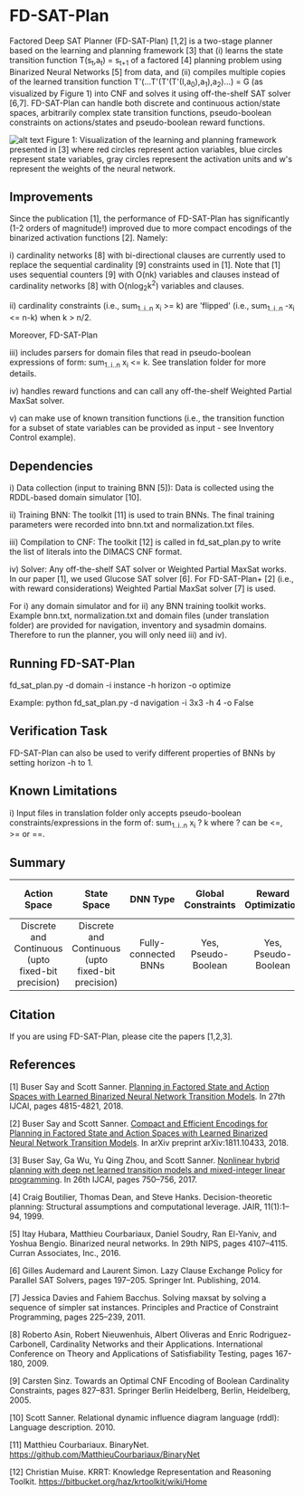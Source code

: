 # FD-SAT-Plan

Factored Deep SAT Planner (FD-SAT-Plan) [1,2] is a two-stage planner based on the learning and planning framework [3] that (i) learns the state transition function T(s<sub>t</sub>,a<sub>t</sub>) = s<sub>t+1</sub> of a factored [4] planning problem using Binarized Neural Networks [5] from data, and (ii) compiles multiple copies of the learned transition function T'(...T'(T'(T'(I,a<sub>0</sub>),a<sub>1</sub>),a<sub>2</sub>)...) = G (as visualized by Figure 1) into CNF and solves it using off-the-shelf SAT solver [6,7]. FD-SAT-Plan can handle both discrete and continuous action/state spaces, arbitrarily complex state transition functions, pseudo-boolean constraints on actions/states and pseudo-boolean reward functions.

![alt text](./hdmilpplan.png)
Figure 1: Visualization of the learning and planning framework presented in [3] where red circles represent action variables, blue circles represent state variables, gray circles represent the activation units and w's represent the weights of the neural network.

## Improvements

Since the publication [1], the performance of FD-SAT-Plan has significantly (1-2 orders of magnitude!) improved due to more compact encodings of the binarized activation functions [2]. Namely: 

i) cardinality networks [8] with bi-directional clauses are currently used to replace the sequential cardinality [9] constraints used in [1]. Note that [1] uses sequential counters [9] with O(nk) variables and clauses instead of cardinality networks [8] with O(nlog<sub>2</sub>k<sup>2</sup>) variables and clauses.

ii) cardinality constraints (i.e., sum<sub>1..i..n</sub> x<sub>i</sub> >= k) are 'flipped' (i.e., sum<sub>1..i..n</sub> -x<sub>i</sub> <= n-k) when k > n/2.

Moreover, FD-SAT-Plan

iii) includes parsers for domain files that read in pseudo-boolean expressions of form: sum<sub>1..i..n</sub> x<sub>i</sub> <= k. See translation folder for more details.

iv) handles reward functions and can call any off-the-shelf Weighted Partial MaxSat solver.

v) can make use of known transition functions (i.e., the transition function for a subset of state variables can be provided as input - see Inventory Control example).

## Dependencies

i) Data collection (input to training BNN [5]): Data is collected using the RDDL-based domain simulator [10]. 

ii) Training BNN: The toolkit [11] is used to train BNNs. The final training parameters were recorded into bnn.txt and normalization.txt files.

iii) Compilation to CNF: The toolkit [12] is called in fd_sat_plan.py to write the list of literals into the DIMACS CNF format.

iv) Solver: Any off-the-shelf SAT solver or Weighted Partial MaxSat works. In our paper [1], we used Glucose SAT solver [6]. For FD-SAT-Plan+ [2] (i.e., with reward considerations) Weighted Partial MaxSat solver [7] is used.

For i) any domain simulator and for ii) any BNN training toolkit works. Example bnn.txt, normalization.txt and domain files (under translation folder) are provided for navigation, inventory and sysadmin domains. Therefore to run the planner, you will only need iii) and iv).

## Running FD-SAT-Plan

fd_sat_plan.py -d domain -i instance -h horizon -o optimize

Example: python fd_sat_plan.py -d navigation -i 3x3 -h 4 -o False

## Verification Task

FD-SAT-Plan can also be used to verify different properties of BNNs by setting horizon -h to 1.

## Known Limitations

i) Input files in translation folder only accepts pseudo-boolean constraints/expressions in the form of: sum<sub>1..i..n</sub> x<sub>i</sub> ? k where ? can be <=, >= or ==.

## Summary

| Action Space | State Space  | DNN Type | Global Constraints  | Reward Optimization | Known Transition Functions | Optimality Guarantee w.r.t. DNN |
| :-: | :-: | :-: | :-: | :-: | :-: | :-: |
| Discrete and Continuous (upto fixed-bit precision) | Discrete and Continuous (upto fixed-bit precision) | Fully-connected BNNs | Yes, Pseudo-Boolean | Yes, Pseudo-Boolean | Yes, Pseudo-Boolean | Yes |

## Citation

If you are using FD-SAT-Plan, please cite the papers [1,2,3].

## References
[1] Buser Say and Scott Sanner. [Planning in Factored State and Action Spaces with Learned Binarized Neural Network Transition Models](https://www.ijcai.org/proceedings/2018/0669.pdf). In 27th IJCAI, pages 4815-4821, 2018.

[2] Buser Say and Scott Sanner. [Compact and Efficient Encodings for Planning in Factored State and Action Spaces with Learned Binarized Neural Network Transition Models](https://arxiv.org/pdf/1811.10433.pdf). In arXiv preprint arXiv:1811.10433, 2018.

[3] Buser Say, Ga Wu, Yu Qing Zhou, and Scott Sanner. [Nonlinear hybrid planning with deep net learned transition models and mixed-integer linear programming](http://static.ijcai.org/proceedings-2017/0104.pdf). In 26th IJCAI, pages 750–756, 2017.

[4] Craig Boutilier, Thomas Dean, and Steve Hanks. Decision-theoretic planning: Structural assumptions and computational leverage. JAIR, 11(1):1–94, 1999.

[5] Itay Hubara, Matthieu Courbariaux, Daniel Soudry, Ran El-Yaniv, and Yoshua Bengio. Binarized neural networks. In 29th NIPS, pages 4107–4115. Curran Associates, Inc., 2016.

[6] Gilles Audemard and Laurent Simon. Lazy Clause Exchange Policy for Parallel SAT Solvers, pages 197–205. Springer Int. Publishing, 2014.

[7] Jessica Davies and Fahiem Bacchus. Solving maxsat by solving a sequence of simpler sat instances. Principles and Practice of Constraint Programming, pages 225–239, 2011.

[8] Roberto Asin, Robert Nieuwenhuis, Albert Oliveras and Enric Rodriguez-Carbonell, Cardinality Networks and their Applications. International Conference on Theory and Applications of Satisfiability Testing, pages 167-180, 2009.

[9] Carsten Sinz. Towards an Optimal CNF Encoding of Boolean Cardinality Constraints, pages 827–831. Springer Berlin Heidelberg, Berlin, Heidelberg, 2005.

[10] Scott Sanner. Relational dynamic influence diagram language (rddl): Language description. 2010.

[11] Matthieu Courbariaux. BinaryNet. https://github.com/MatthieuCourbariaux/BinaryNet

[12] Christian Muise. KRRT: Knowledge Representation and Reasoning Toolkit. https://bitbucket.org/haz/krtoolkit/wiki/Home
